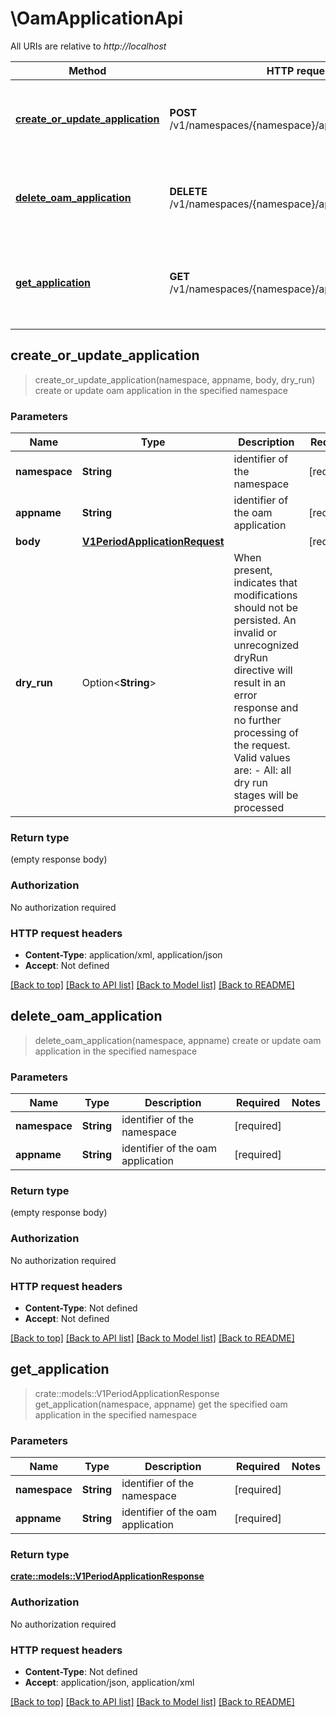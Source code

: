 # \OamApplicationApi

All URIs are relative to *http://localhost*

Method | HTTP request | Description
------------- | ------------- | -------------
[**create_or_update_application**](OamApplicationApi.md#create_or_update_application) | **POST** /v1/namespaces/{namespace}/applications/{appname} | create or update oam application in the specified namespace
[**delete_oam_application**](OamApplicationApi.md#delete_oam_application) | **DELETE** /v1/namespaces/{namespace}/applications/{appname} | create or update oam application in the specified namespace
[**get_application**](OamApplicationApi.md#get_application) | **GET** /v1/namespaces/{namespace}/applications/{appname} | get the specified oam application in the specified namespace



## create_or_update_application

> create_or_update_application(namespace, appname, body, dry_run)
create or update oam application in the specified namespace

### Parameters


Name | Type | Description  | Required | Notes
------------- | ------------- | ------------- | ------------- | -------------
**namespace** | **String** | identifier of the namespace | [required] |
**appname** | **String** | identifier of the oam application | [required] |
**body** | [**V1PeriodApplicationRequest**](V1PeriodApplicationRequest.md) |  | [required] |
**dry_run** | Option<**String**> | When present, indicates that modifications should not be persisted. An invalid or unrecognized dryRun directive will result in an error response and no further processing of the request. Valid values are: - All: all dry run stages will be processed |  |

### Return type

 (empty response body)

### Authorization

No authorization required

### HTTP request headers

- **Content-Type**: application/xml, application/json
- **Accept**: Not defined

[[Back to top]](#) [[Back to API list]](../README.md#documentation-for-api-endpoints) [[Back to Model list]](../README.md#documentation-for-models) [[Back to README]](../README.md)


## delete_oam_application

> delete_oam_application(namespace, appname)
create or update oam application in the specified namespace

### Parameters


Name | Type | Description  | Required | Notes
------------- | ------------- | ------------- | ------------- | -------------
**namespace** | **String** | identifier of the namespace | [required] |
**appname** | **String** | identifier of the oam application | [required] |

### Return type

 (empty response body)

### Authorization

No authorization required

### HTTP request headers

- **Content-Type**: Not defined
- **Accept**: Not defined

[[Back to top]](#) [[Back to API list]](../README.md#documentation-for-api-endpoints) [[Back to Model list]](../README.md#documentation-for-models) [[Back to README]](../README.md)


## get_application

> crate::models::V1PeriodApplicationResponse get_application(namespace, appname)
get the specified oam application in the specified namespace

### Parameters


Name | Type | Description  | Required | Notes
------------- | ------------- | ------------- | ------------- | -------------
**namespace** | **String** | identifier of the namespace | [required] |
**appname** | **String** | identifier of the oam application | [required] |

### Return type

[**crate::models::V1PeriodApplicationResponse**](v1.ApplicationResponse.md)

### Authorization

No authorization required

### HTTP request headers

- **Content-Type**: Not defined
- **Accept**: application/json, application/xml

[[Back to top]](#) [[Back to API list]](../README.md#documentation-for-api-endpoints) [[Back to Model list]](../README.md#documentation-for-models) [[Back to README]](../README.md)

